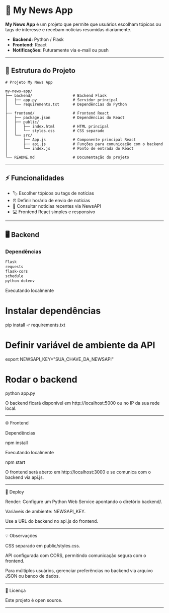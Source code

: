 # 📰 My News App

**My News App** é um projeto que permite que usuários escolham tópicos ou tags de interesse e recebam notícias resumidas diariamente.  

- **Backend:** Python / Flask  
- **Frontend:** React  
- **Notificações:** Futuramente via e-mail ou push  

---

## 📁 Estrutura do Projeto
```
# Projeto My News App

my-news-app/
├── backend/                  # Backend Flask
│   ├── app.py                # Servidor principal
│   └── requirements.txt      # Dependências do Python
│
├── frontend/                 # Frontend React
│   ├── package.json          # Dependências do React
│   ├── public/
│   │   ├── index.html        # HTML principal
│   │   └── styles.css        # CSS separado
│   └── src/
│       ├── App.js            # Componente principal React
│       ├── api.js            # Funções para comunicação com o backend
│       └── index.js          # Ponto de entrada do React
│
└── README.md                 # Documentação do projeto
```
---

## ⚡ Funcionalidades

- 🏷️ Escolher tópicos ou tags de notícias  
- ⏰ Definir horário de envio de notícias  
- 📰 Consultar notícias recentes via NewsAPI  
- 💻 Frontend React simples e responsivo  

---

## 🖥️ Backend

### Dependências

```txt
Flask
requests
flask-cors
schedule
python-dotenv
```
Executando localmente

# Instalar dependências
pip install -r requirements.txt

# Definir variável de ambiente da API
export NEWSAPI_KEY="SUA_CHAVE_DA_NEWSAPI"

# Rodar o backend
python app.py

O backend ficará disponível em http://localhost:5000 ou no IP da sua rede local.


---

🌐 Frontend

Dependências

npm install

Executando localmente

npm start

O frontend será aberto em http://localhost:3000 e se comunica com o backend via api.js.


---

🚀 Deploy

Render: Configure um Python Web Service apontando o diretório backend/.

Variáveis de ambiente: NEWSAPI_KEY.

Use a URL do backend no api.js do frontend.



---

💡 Observações

CSS separado em public/styles.css.

API configurada com CORS, permitindo comunicação segura com o frontend.

Para múltiplos usuários, gerenciar preferências no backend via arquivo JSON ou banco de dados.



---

📄 Licença

Este projeto é open source.

---
